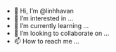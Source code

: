 - 👋 Hi, I’m @linhhavan
- 👀 I’m interested in ...
- 🌱 I’m currently learning ...
- 💞️ I’m looking to collaborate on ...
- 📫 How to reach me ...

<!---
linhhavan/linhhavan is a ✨ special ✨ repository because its `README.md` (this file) appears on your GitHub profile.
You can click the Preview link to take a look at your changes.
--->
